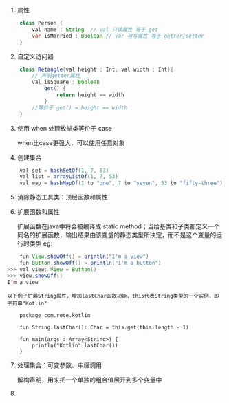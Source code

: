 1. 属性

```java
    class Person {
        val name : String  // val 只读属性 等于 get
        var isMarried : Boolean // var 可写属性 等于 getter/setter
    }
```
2. 自定义访问器

```java
    class Retangle(val height : Int, val width : Int){
        // 声明getter属性
        val isSquare : Boolean
            get() {
                return height == width
            }
        //等价于 get() = height == width
    }
```
3. 使用 when 处理枚举类等价于 case 

    when比case更强大，可以使用任意对象
4. 创建集合

```java
    val set = hashSetOf(1, 7, 53)
    val list = arrayListOf(1, 7, 53)
    val map = hashMapOf(1 to "one", 7 to "seven", 53 to "fifty-three")
```
5. 消除静态工具类：顶层函数和属性

6. 扩展函数和属性

    扩展函数在java中将会被编译成 static method；当给基类和子类都定义一个同名的扩展函数，输出结果由该变量的静态类型所决定，而不是这个变量的运行时类型
    eg:
```java
    fun View.showOff() = println("I'm a view")
    fun Button.showOff() = println("I'm a button")
>>> val view: View = Button()
>>> view.showOff()
I'm a view 
```
    以下例子扩展String属性，增加lastChar函数功能，this代表String类型的一个实例，即字符串"Kotlin"
```
    package com.rete.kotlin

    fun String.lastChar(): Char = this.get(this.length - 1)

    fun main(args : Array<String>) {
        println("Kotlin".lastChar())
    }
```
7. 处理集合：可变参数、中缀调用

    解构声明，用来把一个单独的组合值展开到多个变量中
8. 